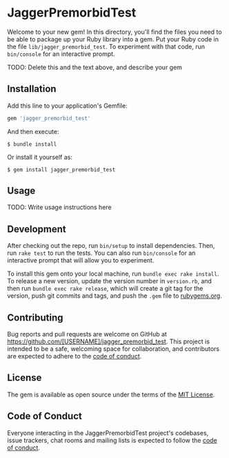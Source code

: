 # JaggerPremorbidTest

Welcome to your new gem! In this directory, you'll find the files you need to be able to package up your Ruby library into a gem. Put your Ruby code in the file `lib/jagger_premorbid_test`. To experiment with that code, run `bin/console` for an interactive prompt.

TODO: Delete this and the text above, and describe your gem

## Installation

Add this line to your application's Gemfile:

```ruby
gem 'jagger_premorbid_test'
```

And then execute:

    $ bundle install

Or install it yourself as:

    $ gem install jagger_premorbid_test

## Usage

TODO: Write usage instructions here

## Development

After checking out the repo, run `bin/setup` to install dependencies. Then, run `rake test` to run the tests. You can also run `bin/console` for an interactive prompt that will allow you to experiment.

To install this gem onto your local machine, run `bundle exec rake install`. To release a new version, update the version number in `version.rb`, and then run `bundle exec rake release`, which will create a git tag for the version, push git commits and tags, and push the `.gem` file to [rubygems.org](https://rubygems.org).

## Contributing

Bug reports and pull requests are welcome on GitHub at https://github.com/[USERNAME]/jagger_premorbid_test. This project is intended to be a safe, welcoming space for collaboration, and contributors are expected to adhere to the [code of conduct](https://github.com/[USERNAME]/jagger_premorbid_test/blob/master/CODE_OF_CONDUCT.md).


## License

The gem is available as open source under the terms of the [MIT License](https://opensource.org/licenses/MIT).

## Code of Conduct

Everyone interacting in the JaggerPremorbidTest project's codebases, issue trackers, chat rooms and mailing lists is expected to follow the [code of conduct](https://github.com/[USERNAME]/jagger_premorbid_test/blob/master/CODE_OF_CONDUCT.md).
